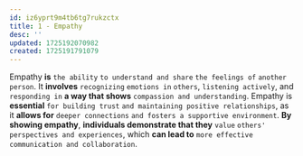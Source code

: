 ```yaml
---
id: iz6yprt9m4tb6tg7rukzctx
title: 1 - Empathy
desc: ''
updated: 1725192070982
created: 1725191791079
---
```


Empathy **is** `the ability` `to understand and share` `the feelings of` `another person`. It **involves** `recognizing` `emotions in` `others`, `listening actively`, and `responding in` **a way that shows** `compassion and understanding`. Empathy is **essential** `for building trust` `and maintaining positive relationships`, as it **allows for** `deeper connections` `and fosters a supportive environment`. **By showing empathy**, **individuals demonstrate that they** `value` `others' perspectives and experiences`, which **can lead to** `more effective` `communication and collaboration`.